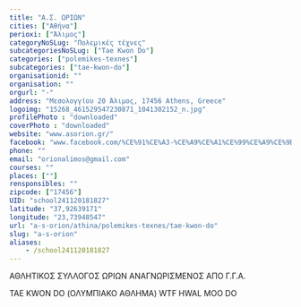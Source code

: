 ```yaml
---
title: "Α.Σ. ΩΡΙΩΝ"
cities: ["Αθήνα"]
perioxi: ["Άλιμος"]
categoryNoSLug: "Πολεμικές τέχνες"
subcategoriesNoSLug: ["Tae Kwon Do"]
categories: ["polemikes-texnes"]
subcategories: ["tae-kwon-do"]
organisationid: ""
organisation: ""
orgurl: "-"
address: "Μεσολογγίου 20 Άλιμος, 17456 Athens, Greece"
logoimg: "15268_461529547230871_1041302152_n.jpg"
profilePhoto : "downloaded"
coverPhoto : "downloaded"
website: "www.asorion.gr/"
facebook: "www.facebook.com/%CE%91%CE%A3-%CE%A9%CE%A1%CE%99%CE%A9%CE%9D/181863531864142"
phone: ""
email: "orionalimos@gmail.com"
courses: ""
places: [""]
rensponsibles: ""
zipcode: ["17456"]
UID: "school241120181827"
latitude: "37,92639171"
longitude: "23,73948547"
url: "a-s-orion/athina/polemikes-texnes/tae-kwon-do"
slug: "a-s-orion"
aliases:
    - /school241120181827
---
```



ΑΘΛΗΤΙΚΟΣ ΣΥΛΛΟΓΟΣ ΩΡΙΩΝ ΑΝΑΓΝΩΡΙΣΜΕΝΟΣ ΑΠΟ Γ.Γ.Α.

TAE KWON DO (ΟΛΥΜΠΙΑΚΟ ΑΘΛΗΜΑ) WTF HWAL MOO DO
